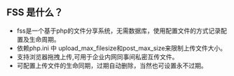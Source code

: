 ﻿## FSS 是什么？
- fss是一个基于php的文件分享系统，无需数据库，使用配置文件的方式记录配置及生命周期。
- 依赖php.ini 中 upload_max_filesize和post_max_size来限制上传文件大小。
- 支持浏览器拖拽上传,可用于企业内网同事间私密互传文件。
- 可配置上传文件的生命同期，过期自动删除，当然也可设置永不过期。